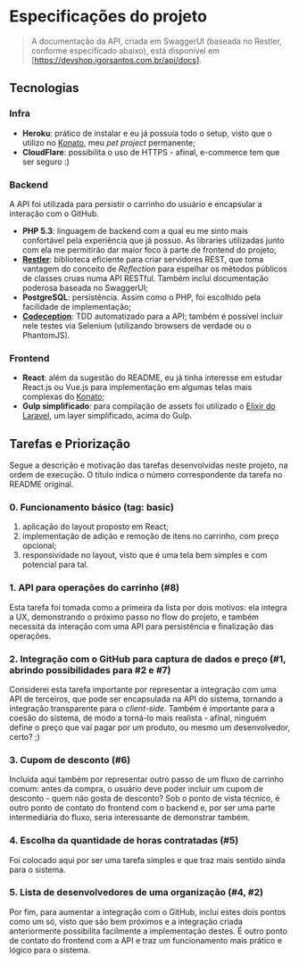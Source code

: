 Especificações do projeto
=========================

> A documentação da API, criada em SwaggerUI (baseada no Restler, conforme especificado abaixo), está disponível em [https://devshop.igorsantos.com.br/api/docs].

Tecnologias
-----------

### Infra
- **Heroku**: prático de instalar e eu já possuía todo o setup, visto que o utilizo no [Konato], meu _pet project_ permanente; 
- **CloudFlare**: possibilita o uso de HTTPS - afinal, e-commerce tem que ser seguro :)


### Backend
A API foi utilizada para persistir o carrinho do usuário e encapsular a interação com o GitHub.

- **PHP 5.3**: linguagem de backend com a qual eu me sinto mais confortável pela experiência que já possuo. As libraries utilizadas junto com ela me permitirão dar maior foco à parte de frontend do projeto;
- **[Restler]**: biblioteca eficiente para criar servidores REST, que toma vantagem do conceito de _Reflection_ para espelhar os métodos públicos de classes cruas numa API RESTful. Também inclui documentação poderosa baseada no SwaggerUI;
- **PostgreSQL**: persistência. Assim como o PHP, foi escolhido pela facilidade de implementação;
- **[Codeception]**: TDD automatizado para a API; também é possível incluir nele testes via Selenium (utilizando browsers de verdade ou o PhantomJS).

### Frontend
- **React**: além da sugestão do README, eu já tinha interesse em estudar React.js ou Vue.js para implementação em algumas telas mais complexas do [Konato];
- **Gulp simplificado**: para compilação de assets foi utilizado o [Elixir do Laravel][elixir], um layer simplificado, acima do Gulp.

Tarefas e Priorização
---------------------
Segue a descrição e motivação das tarefas desenvolvidas neste projeto, na ordem de execução. O título indica o número correspondente da tarefa no README original. 


### 0. Funcionamento básico (tag: basic)
1. aplicação do layout proposto em React;
2. implementação de adição e remoção de itens no carrinho, com preço opcional;
3. responsividade no layout, visto que é uma tela bem simples e com potencial para tal.

### 1. API para operações do carrinho (#8)
Esta tarefa foi tomada como a primeira da lista por dois motivos: ela integra a UX, demonstrando o próximo passo no flow do projeto, e também necessita da interação com uma API para persistência e finalização das operações.

### 2. Integração com o GitHub para captura de dados e preço (#1, abrindo possibilidades para #2 e #7)
Considerei esta tarefa importante por representar a integração com uma API de terceiros, que pode ser encapsulada na API do sistema, tornando a integração transparente para o _client-side_. Também é importante para a coesão do sistema, de modo a torná-lo mais realista - afinal, ninguém define o preço que vai pagar por um produto, ou mesmo um desenvolvedor, certo? ;)

### 3. Cupom de desconto (#6)
Incluída aqui também por representar outro passo de um fluxo de carrinho comum: antes da compra, o usuário deve poder incluir um cupom de desconto - quem não gosta de desconto? Sob o ponto de vista técnico, é outro ponto de contato do frontend com o backend e, por ser uma parte intermediária do fluxo, seria interessante de demonstrar também.

### 4. Escolha da quantidade de horas contratadas (#5)
Foi colocado aqui por ser uma tarefa simples e que traz mais sentido ainda para o sistema.

### 5. Lista de desenvolvedores de uma organização (#4, #2)
Por fim, para aumentar a integração com o GitHub, incluí estes dois pontos como um só, visto que são bem próximos e a integração criada anteriormente possibilita facilmente a implementação destes. É outro ponto de contato do frontend com a API e traz um funcionamento mais prático e lógico para o sistema.


[Restler]:http://www.luracast.com/products/restler
[Codeception]:http://codeception.com
[Konato]:https://konato.igorsantos.com.br
[elixir]:http://laravel.com/docs/5.1/elixir